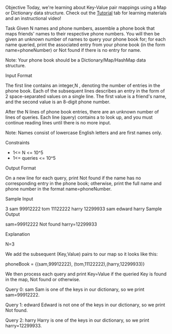 Objective 
Today, we're learning about Key-Value pair mappings using a Map or Dictionary data structure. Check out the [Tutorial](https://www.hackerrank.com/challenges/30-dictionaries-and-maps/tutorial) tab for learning materials and an instructional video!

Task 
Given N names and phone numbers, assemble a phone book that maps friends' names to their respective phone numbers. You will then be given an unknown number of names to query your phone book for; for each name queried, print the associated entry from your phone book (in the form name=phoneNumber) or Not found if there is no entry for name.

Note: Your phone book should be a Dictionary/Map/HashMap data structure.

Input Format

The first line contains an integer,N , denoting the number of entries in the phone book. 
Each of the  subsequent lines describes an entry in the form of 2 space-separated values on a single line. The first value is a friend's name, and the second value is an 8-digit phone number.

After the N lines of phone book entries, there are an unknown number of lines of queries. Each line (query) contains a  to look up, and you must continue reading lines until there is no more input.

Note: Names consist of lowercase English letters and are first names only.

Constraints

* 1<= N <= 10^5
* 1<= queries <= 10^5

Output Format

On a new line for each query, print Not found if the name has no corresponding entry in the phone book; otherwise, print the full name and phone number in the format name=phoneNumber.

Sample Input

3
sam 99912222
tom 11122222
harry 12299933
sam
edward
harry
Sample Output

sam=99912222
Not found
harry=12299933

Explanation

N=3

We add the  subsequent (Key,Value) pairs to our map so it looks like this:

phoneBook = {(sam,99912222), (tom,11122222),(harry,12299933)}

We then process each query and print Key=Value if the queried Key is found in the map, Not found or otherwise.

Query 0:  sam
Sam is one of the keys in our dictionary, so we print sam=99912222.

Query 1:  edward
Edward is not one of the keys in our dictionary, so we print Not found.

Query 2:  harry
Harry is one of the keys in our dictionary, so we print harry=12299933.